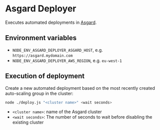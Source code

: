 # Asgard Deployer

Executes automated deployments in [Asgard](https://github.com/Netflix/asgard).

## Environment variables

- `NODE_ENV_ASGARD_DEPLOYER_ASGARD_HOST`, e.g. `https://asgard.mydomain.com`
- `NODE_ENV_ASGARD_DEPLOYER_AWS_REGION`, e.g. `eu-west-1`

## Execution of deployment

Create a new automated deployment based on the most recently created auto-scaling group in the cluster:
```sh
node ./deploy.js "<cluster name>" <wait seconds>
```
- `<cluster name>`: name of the Asgard cluster
- `<wait seconds>`: The number of seconds to wait before disabling the existing cluster
